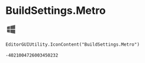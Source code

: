 # BuildSettings.Metro
![](/img/BuildSettings.Metro.png)

``` CSharp
EditorGUIUtility.IconContent("BuildSettings.Metro")
```
```
-4021004726003450232
```
